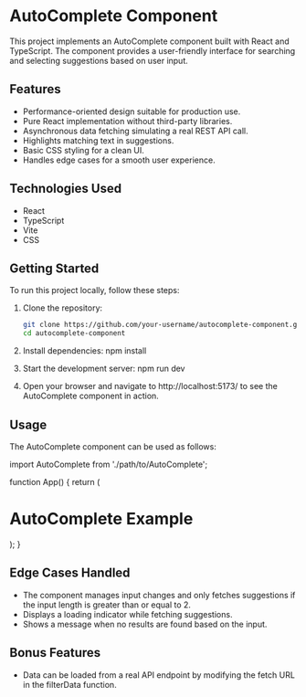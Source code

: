 # AutoComplete Component

This project implements an AutoComplete component built with React and TypeScript. The component provides a user-friendly interface for searching and selecting suggestions based on user input.

## Features

- Performance-oriented design suitable for production use.
- Pure React implementation without third-party libraries.
- Asynchronous data fetching simulating a real REST API call.
- Highlights matching text in suggestions.
- Basic CSS styling for a clean UI.
- Handles edge cases for a smooth user experience.

## Technologies Used

- React
- TypeScript
- Vite
- CSS

## Getting Started

To run this project locally, follow these steps:

1. Clone the repository:

   ```bash
   git clone https://github.com/your-username/autocomplete-component.git
   cd autocomplete-component

   ```

2. Install dependencies:
   npm install

3. Start the development server:
   npm run dev

4. Open your browser and navigate to http://localhost:5173/ to see the AutoComplete component in action.

## Usage

The AutoComplete component can be used as follows:

import AutoComplete from './path/to/AutoComplete';

function App() {
return (
<div>
<h1>AutoComplete Example</h1>
<AutoComplete />
</div>
);
}

## Edge Cases Handled

- The component manages input changes and only fetches suggestions if the input length is greater than or equal to 2.
- Displays a loading indicator while fetching suggestions.
- Shows a message when no results are found based on the input.

## Bonus Features

- Data can be loaded from a real API endpoint by modifying the fetch URL in the filterData function.
